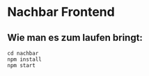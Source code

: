 # Nachbar Frontend

## Wie man es zum laufen bringt: 

    cd nachbar
    npm install
    npm start
